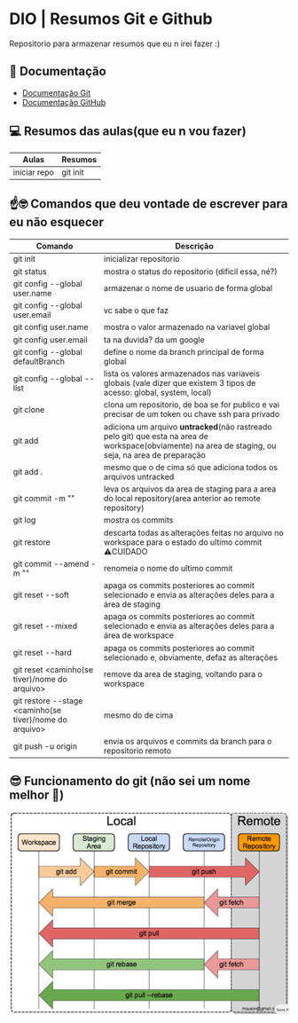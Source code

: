 # DIO | Resumos Git e Github

Repositorio para armazenar resumos que eu n irei fazer :)

## 📘 Documentação 
- [Documentação Git](https://git-scm.com/doc)
- [Documentação GitHub](https://docs.github.com/pt)

## 💻 Resumos das aulas(que eu n vou fazer)
| Aulas | Resumos|
|-------|--------|
| iniciar repo | git init |

## ☝️🤓 Comandos que deu vontade de escrever para eu não esquecer
| Comando | Descrição |
|-------- | --------- |
| git init | inicializar repositorio |
| git status | mostra o status do repositorio (dificil essa, né?)|
| git config --global user.name <name> | armazenar o nome de usuario de forma global|
|git config --global user.email <email> | vc sabe o que faz|
| git config user.name | mostra o valor armazenado na variavel global|
| git config user.email | ta na duvida? da um google |
| git config --global defaultBranch <name>| define o nome da branch principal de forma global |
| git config --global --list | lista os valores armazenados nas variaveis globais (vale dizer que existem 3 tipos de acesso: global, system, local) |
| git clone <URL> | clona um repositorio, de boa se for publico e vai precisar de um token ou chave ssh para privado|
| git add <nome arquivo> | adiciona um arquivo **untracked**(não rastreado pelo git) que esta na area de workspace(obviamente) na area de staging, ou seja, na area de preparação |
| git add . | mesmo que o de cima só que adiciona todos os arquivos untracked |
| git commit -m "<mesagem>" | leva os arquivos da area de staging para a area do local repository(area anterior ao remote repository)|
| git log | mostra os commits |
| git restore <nome aqrquivo> | descarta todas as alterações feitas no arquivo no workspace para o estado do ultimo commit ⚠️CUIDADO|
| git commit --amend -m "<novo nome>" | renomeia o nome do ultimo commit|
| git reset --soft <hash do commit> | apaga os commits posteriores ao commit selecionado e envia as alterações deles para a área de staging |
| git reset --mixed <hash do commit> | apaga os commits posteriores ao commit selecionado e envia as alterações deles para a área de workspace |
| git reset --hard | apaga os commits posteriores ao commit selecionado e, obviamente, defaz as alterações |
| git reset <caminho(se tiver)/nome do arquivo> | remove da area de staging, voltando para o workspace |
| git restore --stage <caminho(se tiver)/nome do arquivo> | mesmo do de cima |
| git push -u origin <branch name> | envia os arquivos e commits da branch para o repositorio remoto |

## 😎 Funcionamento do git (não sei um nome melhor 🐯)

![Era pra ter uma imagem foda aqui 🫤](images/git.png)
